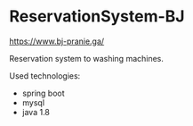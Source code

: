 # ReservationSystem-BJ
https://www.bj-pranie.ga/

Reservation system to washing machines.

Used technologies:
- spring boot
- mysql
- java 1.8